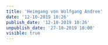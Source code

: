 ```yaml
---
title: 'Heimgang von Wolfgang Andree'
date: '12-10-2019 10:26'
publish_date: '12-10-2019 10:26'
unpublish_date: '27-10-2019 10:00'
visible: true
---
```


